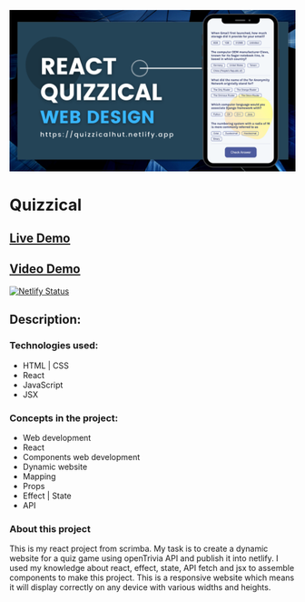 ![preview img](/preview.png)

# Quizzical
## [Live Demo](https://quizzicalhut.netlify.app/)
## [Video Demo](https://youtu.be/QDdUG6gNyJg)
[![Netlify Status](https://api.netlify.com/api/v1/badges/734e724f-e421-457d-a618-686248325795/deploy-status)](https://app.netlify.com/sites/quizzicalhut/deploys)



## **Description:**

### Technologies used:

- HTML | CSS
- React 
- JavaScript
- JSX

### Concepts in the project:

- Web development
- React
- Components web development
- Dynamic website
- Mapping
- Props
- Effect | State
- API

### About this project

This is my react project from scrimba. My task is to create a dynamic website for a quiz game using openTrivia API and publish it into netlify. I used my knowledge about react, effect, state, API fetch and jsx to assemble components to make this project. This is a responsive website which means it will display correctly on any device with various widths and heights.
